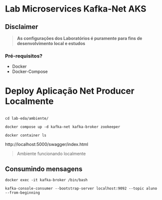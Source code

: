 # Lab Microservices Kafka-Net AKS

## Disclaimer
> **As configurações dos Laboratórios é puramente para fins de desenvolvimento local e estudos**


### Pré-requisitos?
* Docker
* Docker-Compose


# Deploy Aplicação Net Producer Localmente

```

cd lab-eda/ambiente/

docker compose up -d kafka-net kafka-broker zookeeper

docker container ls

```

http://localhost:5000/swagger/index.html


> Ambiente funcionando localmente

## Consumindo mensagens

```
docker exec -it kafka-broker /bin/bash

kafka-console-consumer --bootstrap-server localhost:9092 --topic aluno --from-beginning
```
